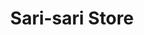 ---
title: "Sari-sari Store"
url: /lubao-pampanga/sari-sari-store-san-matias-4/
shop: Lebensmittel
---